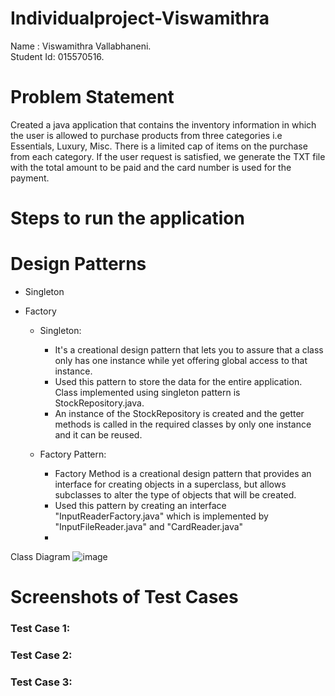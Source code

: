 # Individualproject-Viswamithra

Name : Viswamithra Vallabhaneni.   
Student Id: 015570516.

# Problem Statement

Created a java application that contains the inventory information in which the user is allowed to purchase products from three categories i.e Essentials, Luxury, Misc. There is a limited cap of items on the purchase from each category. If the user request is satisfied, we generate the TXT file with the total amount to be paid and the card number is used for the payment.

# Steps to run the application


# Design Patterns

* Singleton
* Factory

   * Singleton:
        * It's a creational design pattern that lets you to assure that a class only has one instance while yet offering global access to that instance.
        * Used this pattern to store the data for the entire application. Class implemented using singleton pattern is StockRepository.java.
        * An instance of the StockRepository is created and the getter methods is called in the required classes by only one instance and it can be reused.

  *  Factory Pattern:
       * Factory Method is a creational design pattern that provides an interface for creating objects in a superclass, but allows subclasses to alter the type of            objects that will be created.
       * Used this pattern by creating an interface "InputReaderFactory.java" which is implemented by "InputFileReader.java" and "CardReader.java"
       * 


Class Diagram
![image](https://user-images.githubusercontent.com/88958925/144764419-120ad5c9-6ac6-4efe-b914-ffeaaaf61c36.png)

# Screenshots of Test Cases

### Test Case 1: 
### Test Case 2:
### Test Case 3:






